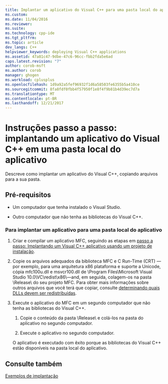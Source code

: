 ```yaml
---
title: Implantar um aplicativo do Visual C++ para uma pasta local do aplicativo | Microsoft Docs
ms.custom: 
ms.date: 11/04/2016
ms.reviewer: 
ms.suite: 
ms.technology: cpp-ide
ms.tgt_pltfrm: 
ms.topic: article
dev_langs: C++
helpviewer_keywords: deploying Visual C++ applications
ms.assetid: 47a81c47-9dbe-47c6-96cc-fbb2fda5e6ad
caps.latest.revision: "7"
author: corob-msft
ms.author: corob
manager: ghogen
ms.workload: cplusplus
ms.openlocfilehash: 1d9a92a5fef96932f1d6a58503fe6355b5a410ce
ms.sourcegitcommit: 8fa8fdf0fbb4f57950f1e8f4f9b81b4d39ec7d7a
ms.translationtype: MT
ms.contentlocale: pt-BR
ms.lasthandoff: 12/21/2017
---
```

# <a name="walkthrough-deploying-a-visual-c-application-to-an-application-local-folder"></a>Instruções passo a passo: implantando um aplicativo do Visual C++ em uma pasta local do aplicativo
Descreve como implantar um aplicativo do Visual C++, copiando arquivos para a sua pasta.  
  
## <a name="prerequisites"></a>Pré-requisitos  
  
-   Um computador que tenha instalado o Visual Studio.  
  
-   Outro computador que não tenha as bibliotecas do Visual C++.  
  
### <a name="to-deploy-an-application-to-an-application-local-folder"></a>Para implantar um aplicativo para uma pasta local do aplicativo  
  
1.  Criar e compilar um aplicativo MFC, seguindo as etapas em [passo a passo: Implantando um Visual C++ aplicativo usando um projeto de instalação](../ide/walkthrough-deploying-a-visual-cpp-application-by-using-a-setup-project.md).  
  
2.  Copie os arquivos adequados da biblioteca MFC e C Run-Time (CRT) — por exemplo, para uma arquitetura x86 plataforma e suporte a Unicode, cópia mfc100u.dll e msvcr100.dll de \Program Files\Microsoft Visual Studio 10.0\VC\redist\x86\—and, em seguida, colagem-os na pasta \Release\ do seu projeto MFC. Para obter mais informações sobre outros arquivos que você terá que copiar, consulte [determinando quais DLLs devem ser redistribuídas](../ide/determining-which-dlls-to-redistribute.md).  
  
3.  Execute o aplicativo do MFC em um segundo computador que não tenha as bibliotecas do Visual C++.  
  
    1.  Copie o conteúdo da pasta \Release\ e colá-los na pasta do aplicativo no segundo computador.  
  
    2.  Execute o aplicativo no segundo computador.  
  
     O aplicativo é executado com êxito porque as bibliotecas do Visual C++ estão disponíveis na pasta local do aplicativo.  
  
## <a name="see-also"></a>Consulte também  
 [Exemplos de implantação](../ide/deployment-examples.md)
